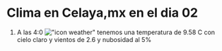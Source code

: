 # Clima en Celaya,mx en el dia 02

1. A las 4:0 !["icon weather"](http://openweathermap.org/img/w/01n.png) tenemos una temperatura de 9.58 C con cielo claro y  vientos de 2.6 y nubosidad al 5%
